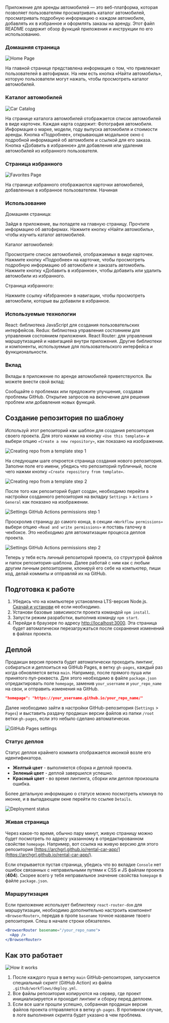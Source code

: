 Приложение для аренды автомобилей — это веб-платформа, которая позволяет пользователям просматривать каталог автомобилей,
просматривать подробную информацию о каждом автомобиле, добавлять их в избранное и оформлять заказы на аренду.
Этот файл README содержит обзор функций приложения и инструкции по его использованию.

### Домашняя страница

![Home Page](./assets/home-page.png)

На главной странице представлена информация о том, что привлекает пользователей в автофирмах.
На нем есть кнопка «Найти автомобиль», которую пользователи могут нажать, чтобы просмотреть каталог автомобилей.

### Каталог автомобилей

![Car Catalog](./assets/car-catalog.png)

На странице каталога автомобилей отображается список автомобилей в виде карточек.
Каждая карта содержит:
Фотография автомобиля.
Информация о марке, модели, году выпуска автомобиля и стоимости аренды.
Кнопка «Подробнее», открывающая модальное окно с подробной информацией об автомобиле и ссылкой для его заказа.
Кнопка «Добавить в избранное» для добавления или удаления автомобилей из избранного пользователя.

### Страница избранного

![Favorites Page](./assets/favorites-page.png)

На странице избранного отображаются карточки автомобилей, добавленных в избранное пользователем.
Начиная

### Использование

Домашняя страница:

Зайдя в приложение, вы попадете на главную страницу.
Прочтите информацию об автофирмах.
Нажмите кнопку «Найти автомобиль», чтобы изучить каталог автомобилей.

Каталог автомобилей:

Просмотрите список автомобилей, отображаемых в виде карточек.
Нажмите кнопку «Подробнее» на карточке, чтобы просмотреть подробную информацию об автомобиле и заказать автомобиль.
Нажмите кнопку «Добавить в избранное», чтобы добавить или удалить автомобили из избранного.

Страница избранного:

Нажмите ссылку «Избранное» в навигации, чтобы просмотреть автомобили, которые вы добавили в избранное.

### Используемые технологии

React: библиотека JavaScript для создания пользовательских интерфейсов.
Redux: библиотека управления состоянием для управления состоянием приложения.
React Router: для управления маршрутизацией и навигацией внутри приложения.
Другие библиотеки и компоненты, используемые для пользовательского интерфейса и функциональности.

### Вклад

Вклады в приложение по аренде автомобилей приветствуются. Вы можете внести свой вклад:

Сообщайте о проблемах или предложите улучшения, создавая проблемы GitHub.
Открытие запросов на включение для решения проблем или добавления новых функций.

## Создание репозитория по шаблону

Используй этот репозиторий как шаблон для создания репозитория
своего проекта. Для этого нажми на кнопку `«Use this template»` и выбери опцию
`«Create a new repository»`, как показано на изображении.

![Creating repo from a template step 1](./assets/template-step-1.png)

На следующем шаге откроется страница создания нового репозитория. Заполни поле
его имени, убедись что репозиторий публичный, после чего нажми кнопку
`«Create repository from template»`.

![Creating repo from a template step 2](./assets/template-step-2.png)

После того как репозиторий будет создан, необходимо перейти в настройки
созданного репозитория на вкладку `Settings` > `Actions` > `General` как
показано на изображении.

![Settings GitHub Actions permissions step 1](./assets/gh-actions-perm-1.png)

Проскролив страницу до самого конца, в секции `«Workflow permissions»` выбери
опцию `«Read and write permissions»` и поставь галочку в чекбоксе. Это
необходимо для автоматизации процесса деплоя проекта.

![Settings GitHub Actions permissions step 2](./assets/gh-actions-perm-2.png)

Теперь у тебя есть личный репозиторий проекта, со структурой файлов и папок
репозитория-шаблона. Далее работай с ним как с любым другим личным репозиторием,
клонируй его себе на компьютер, пиши код, делай коммиты и отправляй их на
GitHub.

## Подготовка к работе

1. Убедись что на компьютере установлена LTS-версия Node.js.
   [Скачай и установи](https://nodejs.org/en/) её если необходимо.
2. Установи базовые зависимости проекта командой `npm install`.
3. Запусти режим разработки, выполнив команду `npm start`.
4. Перейди в браузере по адресу [http://localhost:3000](http://localhost:3000).
   Эта страница будет автоматически перезагружаться после сохранения изменений в
   файлах проекта.

## Деплой

Продакшн версия проекта будет автоматически проходить линтинг, собираться и
деплоиться на GitHub Pages, в ветку `gh-pages`, каждый раз когда обновляется
ветка `main`. Например, после прямого пуша или принятого пул-реквеста. Для этого
необходимо в файле `package.json` отредактировать поле `homepage`, заменив
`your_username` и `your_repo_name` на свои, и отправить изменения на GitHub.

```json
"homepage": "https://your_username.github.io/your_repo_name/"
```

Далее необходимо зайти в настройки GitHub-репозитория (`Settings` > `Pages`) и
выставить раздачу продакшн версии файлов из папки `/root` ветки `gh-pages`, если
это небыло сделано автоматически.

![GitHub Pages settings](./assets/repo-settings.png)

### Статус деплоя

Статус деплоя крайнего коммита отображается иконкой возле его идентификатора.

- **Желтый цвет** - выполняется сборка и деплой проекта.
- **Зеленый цвет** - деплой завершился успешно.
- **Красный цвет** - во время линтинга, сборки или деплоя произошла ошибка.

Более детальную информацию о статусе можно посмотреть кликнув по иконке, и в
выпадающем окне перейти по ссылке `Details`.

![Deployment status](./assets/deploy-status.png)

### Живая страница

Через какое-то время, обычно пару минут, живую страницу можно будет посмотреть
по адресу указанному в отредактированном свойстве `homepage`. Например, вот
ссылка на живую версию для этого репозитория
[https://archgrl.github.io/rental-car-app/](https://archgrl.github.io/rental-car-app/).

Если открывается пустая страница, убедись что во вкладке `Console` нет ошибок
связанных с неправильными путями к CSS и JS файлам проекта (**404**). Скорее
всего у тебя неправильное значение свойства `homepage` в файле `package.json`.

### Маршрутизация

Если приложение использует библиотеку `react-router-dom` для маршрутизации,
необходимо дополнительно настроить компонент `<BrowserRouter>`, передав в пропе
`basename` точное название твоего репозитория. Слеш в начале строки обязателен.

```jsx
<BrowserRouter basename="/your_repo_name">
  <App />
</BrowserRouter>
```

## Как это работает

![How it works](./assets/how-it-works.png)

1. После каждого пуша в ветку `main` GitHub-репозитория, запускается специальный
   скрипт (GitHub Action) из файла `.github/workflows/deploy.yml`.
2. Все файлы репозитория копируются на сервер, где проект инициализируется и
   проходит линтинг и сборку перед деплоем.
3. Если все шаги прошли успешно, собранная продакшн версия файлов проекта
   отправляется в ветку `gh-pages`. В противном случае, в логе выполнения
   скрипта будет указано в чем проблема.